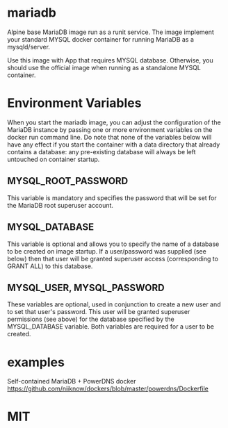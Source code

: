 # mariadb
Alpine base MariaDB image run as a runit service.  The image implement your standard MYSQL docker container for running MariaDB as a mysqld/server.  

Use this image with App that requires MYSQL database.  Otherwise, you should use the official image when running as a standalone MYSQL container.

# Environment Variables

When you start the mariadb image, you can adjust the configuration of the MariaDB instance by passing one or more environment variables on the docker run command line. Do note that none of the variables below will have any effect if you start the container with a data directory that already contains a database: any pre-existing database will always be left untouched on container startup.

## MYSQL_ROOT_PASSWORD

This variable is mandatory and specifies the password that will be set for the MariaDB root superuser account.

## MYSQL_DATABASE

This variable is optional and allows you to specify the name of a database to be created on image startup. If a user/password was supplied (see below) then that user will be granted superuser access (corresponding to GRANT ALL) to this database.

## MYSQL_USER, MYSQL_PASSWORD

These variables are optional, used in conjunction to create a new user and to set that user's password. This user will be granted superuser permissions (see above) for the database specified by the MYSQL_DATABASE variable. Both variables are required for a user to be created.

# examples
Self-contained MariaDB + PowerDNS docker https://github.com/niiknow/dockers/blob/master/powerdns/Dockerfile

# MIT
